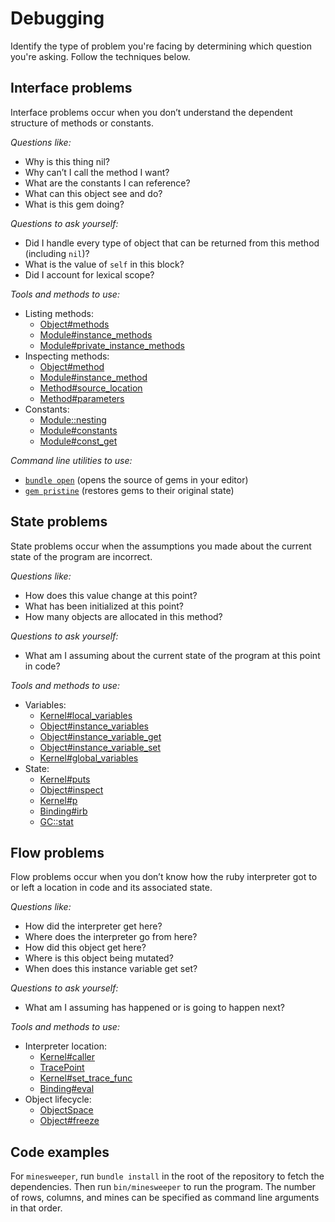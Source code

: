 # Debugging

Identify the type of problem you're facing by determining which question you're asking. Follow the techniques below.

## Interface problems

Interface problems occur when you don’t understand the dependent structure of methods or constants.

*Questions like:*

- Why is this thing nil?
- Why can’t I call the method I want?
- What are the constants I can reference?
- What can this object see and do?
- What is this gem doing?

*Questions to ask yourself:*

- Did I handle every type of object that can be returned from this method (including `nil`)?
- What is the value of `self` in this block?
- Did I account for lexical scope?

*Tools and methods to use:*

- Listing methods:
  - [Object#methods](http://ruby-doc.org/core-2.4.1/Object.html#method-i-methods)
  - [Module#instance_methods](http://ruby-doc.org/core-2.4.1/Module.html#method-i-instance_methods)
  - [Module#private_instance_methods](http://ruby-doc.org/core-2.4.1/Module.html#method-i-private_instance_methods)
- Inspecting methods:
  - [Object#method](http://ruby-doc.org/core-2.4.1/Object.html#method-i-method)
  - [Module#instance_method](http://ruby-doc.org/core-2.4.1/Module.html#method-i-instance_method)
  - [Method#source_location](http://ruby-doc.org/core-2.4.1/Method.html#method-i-source_location)
  - [Method#parameters](http://ruby-doc.org/core-2.4.1/Method.html#method-i-parameters)
- Constants:
  - [Module::nesting](http://ruby-doc.org/core-2.4.1/Module.html#method-c-nesting)
  - [Module#constants](http://ruby-doc.org/core-2.4.1/Module.html#method-i-constants)
  - [Module#const_get](http://ruby-doc.org/core-2.4.1/Module.html#method-i-const_get)

*Command line utilities to use:*

- [`bundle open`](http://bundler.io/v1.1/bundle_open.html) (opens the source of gems in your editor)
- [`gem pristine`](http://guides.rubygems.org/command-reference/#gem-pristine) (restores gems to their original state)

## State problems

State problems occur when the assumptions you made about the current state of the program are incorrect.

*Questions like:*

- How does this value change at this point?
- What has been initialized at this point?
- How many objects are allocated in this method?

*Questions to ask yourself:*

- What am I assuming about the current state of the program at this point in code?

*Tools and methods to use:*

- Variables:
  - [Kernel#local_variables](http://ruby-doc.org/core-2.4.1/Kernel.html#method-i-local_variables)
  - [Object#instance_variables](http://ruby-doc.org/core-2.4.1/Object.html#method-i-instance_variables)
  - [Object#instance_variable_get](http://ruby-doc.org/core-2.4.1/Object.html#method-i-instance_variable_get)
  - [Object#instance_variable_set](http://ruby-doc.org/core-2.4.1/Object.html#method-i-instance_variable_set)
  - [Kernel#global_variables](http://ruby-doc.org/core-2.4.1/Kernel.html#method-i-global_variables)
- State:
  - [Kernel#puts](http://ruby-doc.org/core-2.4.1/Kernel.html#method-i-puts)
  - [Object#inspect](http://ruby-doc.org/core-2.4.1/Object.html#method-i-inspect)
  - [Kernel#p](http://ruby-doc.org/core-2.4.1/Kernel.html#method-i-p)
  - [Binding#irb](http://ruby-doc.org/core-2.4.1/Binding.html#method-i-irb)
  - [GC::stat](https://ruby-doc.org/core-2.4.1/GC.html#method-c-stat)

## Flow problems

Flow problems occur when you don’t know how the ruby interpreter got to or left a location in code and its associated state.

*Questions like:*

- How did the interpreter get here?
- Where does the interpreter go from here?
- How did this object get here?
- Where is this object being mutated?
- When does this instance variable get set?

*Questions to ask yourself:*

- What am I assuming has happened or is going to happen next?

*Tools and methods to use:*

- Interpreter location:
  - [Kernel#caller](http://ruby-doc.org/core-2.4.1/Kernel.html#method-i-caller)
  - [TracePoint](http://ruby-doc.org/core-2.4.1/TracePoint.html)
  - [Kernel#set_trace_func](http://ruby-doc.org/core-2.4.1/Kernel.html#method-i-set_trace_func)
  - [Binding#eval](http://ruby-doc.org/core-2.4.1/Binding.html#method-i-eval)
- Object lifecycle:
  - [ObjectSpace](http://ruby-doc.org/core-2.4.1/ObjectSpace.html)
  - [Object#freeze](http://ruby-doc.org/core-2.4.1/Object.html#method-i-freeze)

## Code examples

For `minesweeper`, run `bundle install` in the root of the repository to fetch the dependencies. Then run `bin/minesweeper` to run the program. The number of rows, columns, and mines can be specified as command line arguments in that order.
